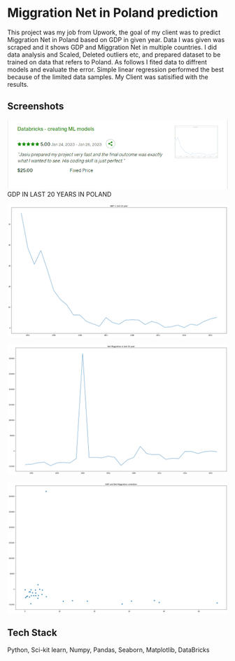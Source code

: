 
# Miggration Net in Poland prediction


This project was my job from Upwork, the goal of my client was to predict Miggration Net in Poland based on GDP in given year. Data I was given was scraped and it shows GDP and Miggration Net in multiple countries. I did data analysis and Scaled, Deleted outliers etc, and prepared dataset to be trained on data that refers to Poland. As follows I fited data to diffrent models and evaluate the error. Simple linear regression performed the best because of the limited data samples. My Client was satisified with the results.
## Screenshots

![alt text](https://github.com/Wachu2005/Miggration-in-Poland/blob/master/Readme-images/Zrzut%20ekranu%202023-03-19%20220812.png)
GDP IN LAST 20 YEARS IN POLAND

![alt text](https://github.com/Wachu2005/Miggration-in-Poland/blob/master/Readme-images/GDP%20in%20last%2020%20years.png)

![alt text](https://github.com/Wachu2005/Miggration-in-Poland/blob/master/Readme-images/Net%20Miggrationin%20last%2020%20years.png)

![alt text](https://github.com/Wachu2005/Miggration-in-Poland/blob/master/Readme-images/corr.png)






## Tech Stack

Python,
Sci-kit learn,
Numpy,
Pandas,
Seaborn,
Matplotlib,
DataBricks



